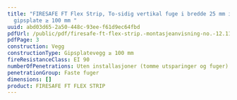 ```yaml
---
title: "FIRESAFE FT Flex Strip, To-sidig vertikal fuge i bredde 25 mm i
  gipsplate ≥ 100 mm "
uuid: abd03d65-2a50-448c-93ee-f61d9ec64fbd
pdfUrl: /public/pdf/firesafe-ft-flex-strip.-montasjeanvisning-no.-12.11.2019.pdf
pdfPage: 3
construction: Vegg
constructionType: Gipsplatevegg ≥ 100 mm
fireResistanceClass: EI 90
numberOfPenetrations: Uten installasjoner (tomme utsparinger og fuger)
penetrationGroup: Faste fuger
dimensions: []
product: FIRESAFE FT FLEX STRIP
---
```

